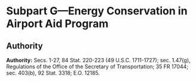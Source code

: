 # Subpart G—Energy Conservation in Airport Aid Program

## Authority

**Authority:** Secs. 1-27, 84 Stat. 220-223 (49 U.S.C. 1711-1727); sec. 1.47(g), Regulations of the Office of the Secretary of Transportation; 35 FR 17044; sec. 403(b), 92 Stat. 3318; E.O. 12185. 


